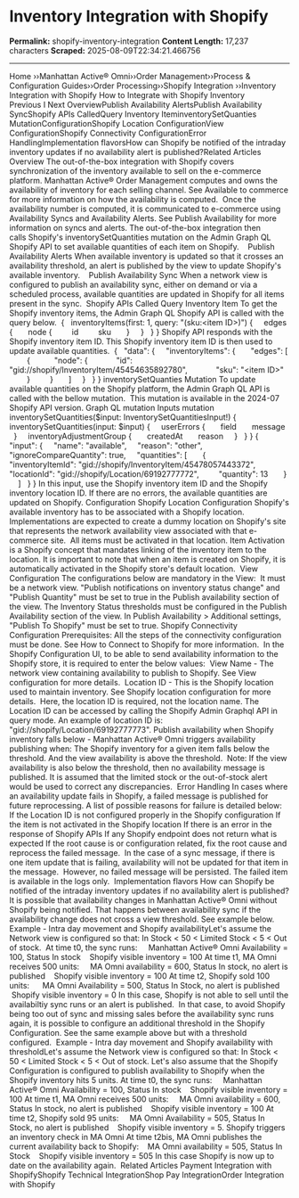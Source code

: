 # Inventory Integration with Shopify

**Permalink:** shopify-inventory-integration
**Content Length:** 17,237 characters
**Scraped:** 2025-08-09T22:34:21.466756

---

Home &rsaquo;&rsaquo;Manhattan Active® Omni&rsaquo;&rsaquo;Order Management&rsaquo;&rsaquo;Process & Configuration Guides&rsaquo;&rsaquo;Order Processing&rsaquo;&rsaquo;Shopify Integration ››Inventory Integration with Shopify How to Integrate with Shopify Inventory Previous&nbsp;I&nbsp;Next OverviewPublish Availability&nbsp;AlertsPublish Availability SyncShopify APIs CalledQuery Inventory IteminventorySetQuanties MutationConfigurationShopify Location ConfigurationView ConfigurationShopify Connectivity ConfigurationError HandlingImplementation flavorsHow can Shopify be notified of the intraday inventory updates if no availability alert is published?Related Articles Overview The out-of-the-box integration with Shopify covers synchronization of the inventory available to sell on the e-commerce platform. Manhattan Active®&nbsp;Order Management computes and owns the availability of inventory for each selling channel. See Available to commerce for more information on how the availability is computed.&nbsp; Once the availability number is computed, it is communicated to e-commerce using Availability Syncs and Availability Alerts. See Publish Availability for more information on syncs and alerts. The out-of-the-box integration then calls&nbsp;Shopify's inventorySetQuantities mutation on the Admin Graph QL Shopify API to set available quantities of each item on Shopify.&nbsp; &nbsp; Publish Availability&nbsp;Alerts When available inventory is updated so that it crosses an availability threshold, an alert is published by the view to update Shopify's available inventory.&nbsp; &nbsp; Publish Availability Sync When a network view is configured to publish an availability sync, either on demand or via a scheduled process, available quantities are updated in Shopify for all items present in the sync.&nbsp; Shopify APIs Called Query Inventory Item To get the Shopify inventory items, the Admin Graph QL Shopify API is called with the query below.&nbsp; { &nbsp; inventoryItems(first: 1, query: "(sku:&lt;item ID&gt;)") { &nbsp; &nbsp; edges { &nbsp; &nbsp; &nbsp; node { &nbsp; &nbsp; &nbsp; &nbsp; id &nbsp; &nbsp; &nbsp; &nbsp; sku &nbsp; &nbsp; &nbsp; } &nbsp; &nbsp; } &nbsp; } } Shopify API responds with the Shopify inventory item ID. This Shopify inventory item ID is then used to update available quantities.&nbsp; { &nbsp; "data": { &nbsp; &nbsp; "inventoryItems": { &nbsp; &nbsp; &nbsp; "edges": [ &nbsp; &nbsp; &nbsp; &nbsp; { &nbsp; &nbsp; &nbsp; &nbsp; &nbsp; "node": { &nbsp; &nbsp; &nbsp; &nbsp; &nbsp; &nbsp; "id": "gid://shopify/InventoryItem/45454635892780", &nbsp; &nbsp; &nbsp; &nbsp; &nbsp; &nbsp; "sku": "&lt;item ID&gt;" &nbsp; &nbsp; &nbsp; &nbsp; &nbsp; } &nbsp; &nbsp; &nbsp; &nbsp; } &nbsp; &nbsp; &nbsp; ] &nbsp; &nbsp; } &nbsp; } } inventorySetQuanties Mutation To update available quantities on the Shopify platform, the Admin Graph QL API is called with the bellow mutation.&nbsp; This mutation is available in the 2024-07 Shopify API version. Graph QL mutation Inputs mutation inventorySetQuantities($input: InventorySetQuantitiesInput!) { &nbsp; inventorySetQuantities(input: $input) { &nbsp; &nbsp; userErrors { &nbsp; &nbsp; &nbsp; field &nbsp; &nbsp; &nbsp; message &nbsp; &nbsp; } &nbsp; &nbsp; inventoryAdjustmentGroup { &nbsp; &nbsp; &nbsp; createdAt &nbsp; &nbsp; &nbsp; reason &nbsp; &nbsp; } &nbsp; } } { &nbsp; "input": { &nbsp; &nbsp; "name": "available", &nbsp; &nbsp; "reason": "other", &nbsp; &nbsp; "ignoreCompareQuantity": true, &nbsp; &nbsp; "quantities": [ &nbsp; &nbsp; &nbsp; { &nbsp; &nbsp; &nbsp; &nbsp; "inventoryItemId": "gid://shopify/InventoryItem/45478057443372", &nbsp; &nbsp; &nbsp; &nbsp; "locationId": "gid://shopify/Location/69192777772", &nbsp; &nbsp; &nbsp; &nbsp; "quantity": 13 &nbsp; &nbsp; &nbsp; } &nbsp; &nbsp; ] &nbsp; } } In this input, use the Shopify inventory item ID and the Shopify inventory location ID. If there are no errors, the available quantities are updated on Shopify. Configuration Shopify Location Configuration Shopify's available inventory has to be associated with a Shopify location. Implementations are expected to create a dummy location on Shopify's site that represents the network availability view associated with that e-commerce site.&nbsp; All items must be activated in that location. Item Activation is a Shopify concept that mandates linking of the inventory item to the location. It is important to note that&nbsp;when an item is created on Shopify, it is automatically activated in the Shopify store's default location.&nbsp; View Configuration The configurations below are mandatory in the View:&nbsp; It must be a network view. "Publish notifications on inventory status change" and "Publish Quantity" must be set to true in the Publish availability section of the view. The Inventory Status thresholds must be configured in the Publish Availability section of the view. In Publish Availability &gt; Additional settings, "Publish To Shopify" must be set to true. Shopify Connectivity Configuration Prerequisites: All the steps of the connectivity configuration must be done. See How to Connect to Shopify for more information.&nbsp; In the Shopify Configuration UI, to be able to send availability information to the Shopify store, it is required to enter the below values:&nbsp; View Name - The network view containing availability to publish to Shopify. See View configuration for more details.&nbsp; Location ID - This is the Shopify location used to maintain inventory. See Shopify location configuration for more details.&nbsp; Here, the location ID is required, not the location name. The Location ID can be accessed by calling the Shopify Admin Graphql API in query mode. An example of location ID is: "gid://shopify/Location/69192777773". Publish availability when Shopify inventory falls below -&nbsp;Manhattan&nbsp;Active® Omni triggers availability publishing&nbsp;when: The Shopify inventory for a given item falls below the threshold. And the view availability is above the threshold.&nbsp; Note: If the view availability is also below the threshold, then no availability message is published. It is assumed that the limited stock or the out-of-stock alert would be used to correct any discrepancies.&nbsp; Error Handling In cases where an availability update fails&nbsp;in Shopify, a failed message is published for future reprocessing. A list of possible reasons for failure is detailed below:&nbsp; If the Location ID is not configured properly in the Shopify configuration If the item is not activated in the Shopify location If there is an error in the response of Shopify APIs If any Shopify endpoint does not return what is expected If the root cause is or configuration related, fix the root cause and reprocess the failed message.&nbsp; In the case of a sync message, if there is one item update that is failing, availability will not be updated for that item&nbsp;in the message.&nbsp; However, no failed message will be persisted. The failed item is available in the logs only.&nbsp; Implementation flavors How can Shopify be notified of the intraday inventory updates if no availability alert is published? It is possible that availability changes in Manhattan Active® Omni without Shopify being notified. That happens between availability sync if the availability change does not cross a view threshold. See example below.&nbsp; Example - Intra day movement and Shopify availabilityLet&#39;s assume the Network view is configured so that: In Stock &lt; 50 &lt; Limited Stock &lt; 5 &lt; Out of stock.&nbsp; At time t0, the sync runs:&nbsp; &nbsp; &nbsp;Manhattan Active&reg; Omni Availability = 100, Status In stock &nbsp; &nbsp;Shopify visible inventory = 100 At time t1, MA Omni receives 500 units:&nbsp; &nbsp; &nbsp;MA Omni availability = 600, Status In stock, no alert is published &nbsp; &nbsp;Shopify visible inventory = 100 At time t2, Shopify sold 100 units:&nbsp; &nbsp; &nbsp;&nbsp;MA Omni Availability = 500, Status In Stock, no alert is published &nbsp; &nbsp;Shopify visible inventory = 0 In this case, Shopify is not able to sell until the availabiltiy sync runs or an alert is published.&nbsp; In that case, to avoid Shopify being too out of sync and missing sales before the availability sync runs again, it is possible to configure an additional threshold in the Shopify Configuration. See the same example above but with a threshold configured.&nbsp; Example - Intra day movement and Shopify availability with thresholdLet&#39;s assume the Network view is configured so that: In Stock &lt; 50 &lt; Limited Stock &lt; 5 &lt; Out of stock. Let&#39;s also assume that the Shopify Configuration is configured to publish availability to Shopify when the Shopify inventory hits 5 units. At time t0, the sync runs:&nbsp; &nbsp; &nbsp;Manhattan Active&reg; Omni Availability = 100, Status In stock &nbsp; &nbsp;Shopify visible inventory = 100 At time t1, MA Omni receives 500 units:&nbsp; &nbsp; &nbsp;MA Omni availability = 600, Status In stock, no alert is published &nbsp; &nbsp;Shopify visible inventory = 100 At time t2, Shopify sold 95 units:&nbsp; &nbsp; &nbsp;MA Omni Availability = 505, Status In Stock, no alert is published &nbsp; &nbsp;Shopify visible inventory = 5. Shopify triggers an inventory check in MA Omni At time t2bis, MA Omni publishes the current availability back to Shopify: &nbsp; &nbsp;MA Omni availability = 505, Status In Stock &nbsp; &nbsp;Shopify visible inventory = 505 In this case Shopify is now up to date on the availability again.&nbsp; Related Articles Payment Integration with ShopifyShopify Technical IntegrationShop Pay IntegrationOrder Integration with Shopify &nbsp;